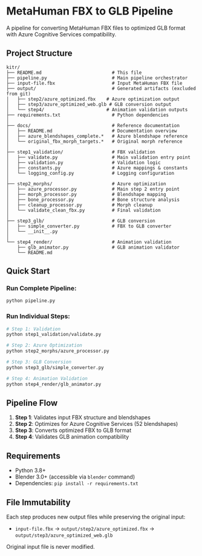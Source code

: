 # MetaHuman FBX to GLB Pipeline

A pipeline for converting MetaHuman FBX files to optimized GLB format with Azure Cognitive Services compatibility.

## Project Structure

```
kitr/
├── README.md                          # This file
├── pipeline.py                        # Main pipeline orchestrator
├── input-file.fbx                     # Input MetaHuman FBX file
├── output/                            # Generated artifacts (excluded from git)
│   ├── step2/azure_optimized.fbx    # Azure optimization output
│   ├── step3/azure_optimized_web.glb # GLB conversion output
│   └── step4/                       # Animation validation outputs
├── requirements.txt                   # Python dependencies
│
├── docs/                              # Reference documentation
│   ├── README.md                      # Documentation overview
│   ├── azure_blendshapes_complete.*   # Azure blendshape reference
│   └── original_fbx_morph_targets.*   # Original morph reference
│
├── step1_validation/                  # FBX validation
│   ├── validate.py                    # Main validation entry point
│   ├── validation.py                  # Validation logic
│   ├── constants.py                   # Azure mappings & constants
│   └── logging_config.py              # Logging configuration
│
├── step2_morphs/                      # Azure optimization
│   ├── azure_processor.py             # Main step 2 entry point
│   ├── morph_processor.py             # Blendshape mapping
│   ├── bone_processor.py              # Bone structure analysis
│   ├── cleanup_processor.py           # Morph cleanup
│   └── validate_clean_fbx.py          # Final validation
│
├── step3_glb/                         # GLB conversion
│   ├── simple_converter.py            # FBX to GLB converter
│   └── __init__.py
│
└── step4_render/                      # Animation validation
    ├── glb_animator.py                # GLB animation validator
    └── README.md
```

## Quick Start

### Run Complete Pipeline:
```bash
python pipeline.py
```

### Run Individual Steps:
```bash
# Step 1: Validation
python step1_validation/validate.py

# Step 2: Azure Optimization
python step2_morphs/azure_processor.py

# Step 3: GLB Conversion
python step3_glb/simple_converter.py

# Step 4: Animation Validation
python step4_render/glb_animator.py
```

## Pipeline Flow

1. **Step 1**: Validates input FBX structure and blendshapes
2. **Step 2**: Optimizes for Azure Cognitive Services (52 blendshapes)
3. **Step 3**: Converts optimized FBX to GLB format
4. **Step 4**: Validates GLB animation compatibility

## Requirements

- Python 3.8+
- Blender 3.0+ (accessible via `blender` command)
- Dependencies: `pip install -r requirements.txt`

## File Immutability

Each step produces new output files while preserving the original input:

- `input-file.fbx` → `output/step2/azure_optimized.fbx` → `output/step3/azure_optimized_web.glb`

Original input file is never modified.

